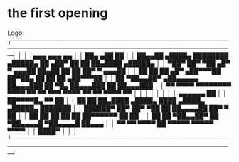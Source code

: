 # the first opening

Logo:
┌────────────────────────────────────────────────────────────────────────────────────────────────────┐
│                                                                                                    │
│▄▄▄    ▄▄▄                               ▄▄                                                         │
│ ██▄  ▄██                                ██                                                         │
│  ██▄▄██    ▄████▄   ████████   ▄█████▄  ██ ▄██▀   ██    ██   ██▄████   ▄█████▄                     │
│   ▀██▀    ██▀  ▀██      ▄█▀    ▀ ▄▄▄██  ██▄██     ██    ██   ██▀       ▀ ▄▄▄██                     │
│    ██     ██    ██    ▄█▀     ▄██▀▀▀██  ██▀██▄    ██    ██   ██       ▄██▀▀▀██                     │
│    ██     ▀██▄▄██▀  ▄██▄▄▄▄▄  ██▄▄▄███  ██  ▀█▄   ██▄▄▄███   ██       ██▄▄▄███                     │
│    ▀▀       ▀▀▀▀    ▀▀▀▀▀▀▀▀   ▀▀▀▀ ▀▀  ▀▀   ▀▀▀   ▀▀▀▀ ▀▀   ▀▀        ▀▀▀▀ ▀▀                     │
│                                                                                                    │
│                                                                                                    │
│                                                                                                    │
│                               ▄▄▄▄▄▄                           ██                                  │
│                               ██▀▀▀▀█▄                         ▀▀                           ██     │
│                               ██    ██   ██▄████   ▄████▄    ████      ▄████▄    ▄█████▄  ███████  │
│                               ██████▀    ██▀      ██▀  ▀██     ██     ██▄▄▄▄██  ██▀    ▀    ██     │
│                               ██         ██       ██    ██     ██     ██▀▀▀▀▀▀  ██          ██     │
│                               ██         ██       ▀██▄▄██▀     ██     ▀██▄▄▄▄█  ▀██▄▄▄▄█    ██▄▄▄  │
│                               ▀▀         ▀▀         ▀▀▀▀       ██       ▀▀▀▀▀     ▀▀▀▀▀      ▀▀▀▀  │
│                                                             ████▀                                  │
│                                                                                                    │
└────────────────────────────────────────────────────────────────────────────────────────────────────┘
